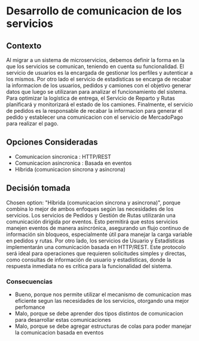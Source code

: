 # Desarrollo de comunicacion de los servicios

## Contexto

Al migrar a un sistema de microservicios, debemos definir la forma en la que los servicios se comunican, teniendo en cuenta su funcionalidad. El servicio de usuarios es la encargada de gestionar los perfiles y autenticar a los mismos. Por otro lado el servicio de estadisticas se encarga de recabar la informacion de los usuarios, pedidos y camiones con el objetivo generar datos que luego se utilizaran para analizar el funcionamiento del sistema. Para optimizar la logística de entrega, el Servicio de Reparto y Rutas planificará y monitorizará el estado de los camiones. Finalmente, el servicio de pedidos es la responsable de recabar la informacion para generar el pedido y establecer una comunicacion con el servicio de MercadoPago para realizar el pago.

## Opciones Consideradas

* Comunicacion sincronica : HTTP/REST
* Comunicacion asincronica : Basada en eventos
* Híbrida (comunicacion sincrona y asincrona)

## Decisión tomada

Chosen option: "Híbrida (comunicacion sincrona y asincrona)", porque combina lo mejor de ambos enfoques según las necesidades de los servicios. Los servicios de Pedidos y Gestión de Rutas utilizarán una comunicación dirigida por eventos. Esto permitirá que estos servicios manejen eventos de manera asincrónica, asegurando un flujo continuo de información sin bloqueos, especialmente útil para manejar la carga variable en pedidos y rutas. Por otro lado, los servicios de Usuario y Estadísticas implementarán una comunicación basada en HTTP/REST. Este protocolo será ideal para operaciones que requieren solicitudes simples y directas, como consultas de información de usuario y estadísticas, donde la respuesta inmediata no es crítica para la funcionalidad del sistema.

### Consecuencias

* Bueno, porque nos permite utilizar el mecanismo de comunicacion mas eficiente segun las necesidades de los servicios, otorgando una mejor perfomance
* Malo, porque se debe aprender dos tipos distintos de comunicacion para desarrollar estas comunicaciones
* Malo, porque se debe agregar estructuras de colas para poder manejar la comunicacion basada en eventos
 